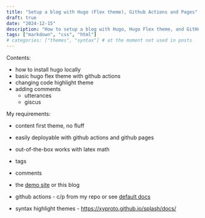 ```yaml
---
title: "Setup a blog with Hugo (Flex theme), Github Actions and Pages"
draft: true
date: "2024-12-15"
description: "How to setup a blog with Hugo, Hugo Flex theme, and GitHub Actions."
tags: ["markdown", "css", "html"]
# categories: ["themes", "syntax"] # at the moment not used in posts
---
```


Contents:
- how to install hugo locally
- basic hugo flex theme with github actions
- changing code highlight theme
- adding comments
  - utterances
  - giscus

My requirements:

- content first theme, no fluff
- easily deployable with github actions and github pages
- out-of-the-box works with latex math
- tags
- comments

- the [demo site](https://ldeso.github.io/hugo-flex-demo/) or this blog
- github actions - c/p from my repo or see [default docs](https://gohugo.io/hosting-and-deployment/hosting-on-github/)
- syntax highlight themes - https://xyproto.github.io/splash/docs/
